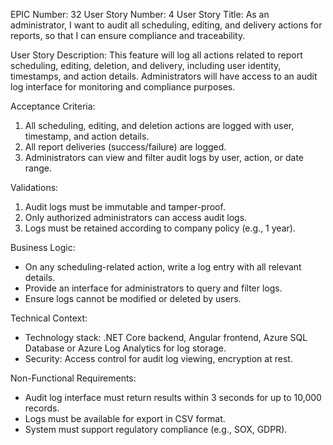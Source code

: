 EPIC Number: 32
User Story Number: 4
User Story Title: As an administrator, I want to audit all scheduling, editing, and delivery actions for reports, so that I can ensure compliance and traceability.

User Story Description: This feature will log all actions related to report scheduling, editing, deletion, and delivery, including user identity, timestamps, and action details. Administrators will have access to an audit log interface for monitoring and compliance purposes.

Acceptance Criteria:
1. All scheduling, editing, and deletion actions are logged with user, timestamp, and action details.
2. All report deliveries (success/failure) are logged.
3. Administrators can view and filter audit logs by user, action, or date range.

Validations:
1. Audit logs must be immutable and tamper-proof.
2. Only authorized administrators can access audit logs.
3. Logs must be retained according to company policy (e.g., 1 year).

Business Logic:
- On any scheduling-related action, write a log entry with all relevant details.
- Provide an interface for administrators to query and filter logs.
- Ensure logs cannot be modified or deleted by users.

Technical Context:
- Technology stack: .NET Core backend, Angular frontend, Azure SQL Database or Azure Log Analytics for log storage.
- Security: Access control for audit log viewing, encryption at rest.

Non-Functional Requirements:
- Audit log interface must return results within 3 seconds for up to 10,000 records.
- Logs must be available for export in CSV format.
- System must support regulatory compliance (e.g., SOX, GDPR).